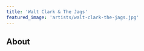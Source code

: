 ```yaml
---
title: 'Walt Clark & The Jags'
featured_image: 'artists/walt-clark-the-jags.jpg'
---
```


## About


